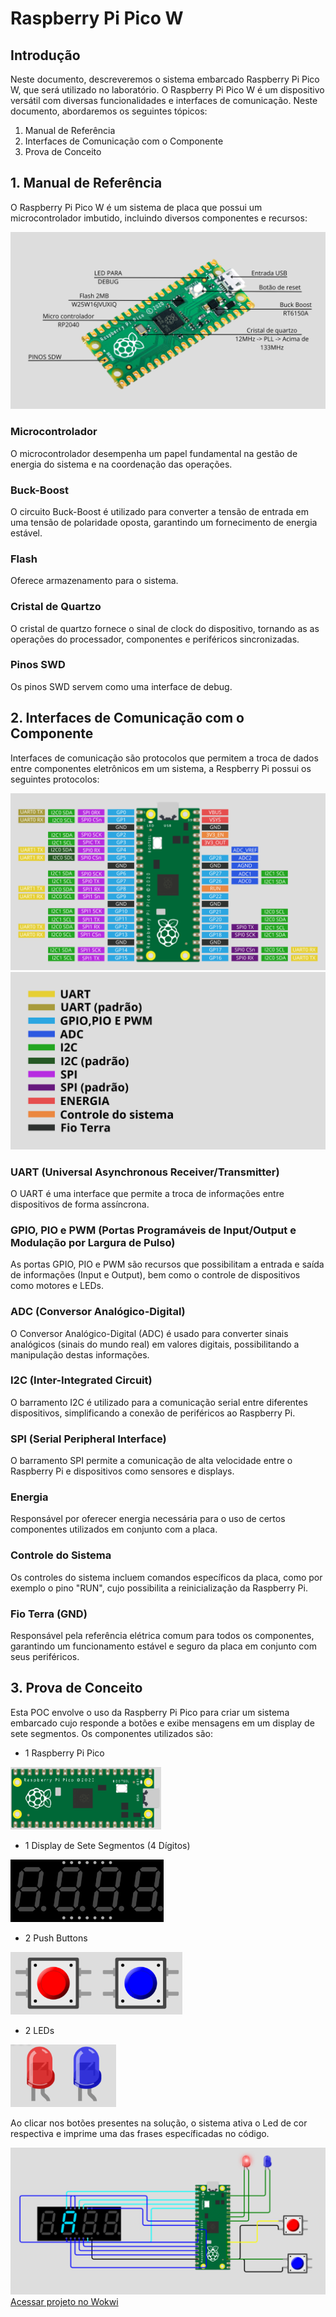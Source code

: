 # Raspberry Pi Pico W

## Introdução

Neste documento, descreveremos o sistema embarcado Raspberry Pi Pico W, que será utilizado no laboratório. O Raspberry Pi Pico W é um dispositivo versátil com diversas funcionalidades e interfaces de comunicação. Neste documento, abordaremos os seguintes tópicos:

1. Manual de Referência
2. Interfaces de Comunicação com o Componente
3. Prova de Conceito

## 1. Manual de Referência

O Raspberry Pi Pico W é um sistema de placa que possui um microcontrolador imbutido, incluindo diversos componentes e recursos:

<img src="img\pase.png">

### Microcontrolador

O microcontrolador desempenha um papel fundamental na gestão de energia do sistema e na coordenação das operações.

### Buck-Boost

O circuito Buck-Boost é utilizado para converter a tensão de entrada em uma tensão de polaridade oposta, garantindo um fornecimento de energia estável.

### Flash

Oferece armazenamento para o sistema.

### Cristal de Quartzo

O cristal de quartzo fornece o sinal de clock do dispositivo, tornando as as operações do processador, componentes e periféricos sincronizadas.

### Pinos SWD

Os pinos SWD servem como uma interface de debug.

## 2. Interfaces de Comunicação com o Componente

Interfaces de comunicação são protocolos que permitem a troca de dados entre componentes eletrônicos em um sistema, a Respberry Pi possui os seguintes protocolos:

<img src="img\portas.png">
<img src="img\legenda.png">

### UART (Universal Asynchronous Receiver/Transmitter)

O UART é uma interface que permite a troca de informações entre dispositivos de forma assíncrona.

### GPIO, PIO e PWM (Portas Programáveis de Input/Output e Modulação por Largura de Pulso)

As portas GPIO, PIO e PWM são recursos que possibilitam a entrada e saída de informações (Input e Output), bem como o controle de dispositivos como motores e LEDs.

### ADC (Conversor Analógico-Digital)

O Conversor Analógico-Digital (ADC) é usado para converter sinais analógicos (sinais do mundo real) em valores digitais, possibilitando a manipulação destas informações.

### I2C (Inter-Integrated Circuit)

O barramento I2C é utilizado para a comunicação serial entre diferentes dispositivos, simplificando a conexão de periféricos ao Raspberry Pi.

### SPI (Serial Peripheral Interface)

O barramento SPI permite a comunicação de alta velocidade entre o Raspberry Pi e dispositivos como sensores e displays.

### Energia

Responsável por oferecer energia necessária para o uso de certos componentes utilizados em conjunto com a placa.

### Controle do Sistema

Os controles do sistema incluem comandos específicos da placa, como por exemplo o pino "RUN", cujo possibilita a reinicialização da Raspberry Pi.

### Fio Terra (GND)

Responsável pela referência elétrica comum para todos os componentes, garantindo um funcionamento estável e seguro da placa em conjunto com seus periféricos.

## 3. Prova de Conceito

Esta POC envolve o uso da Raspberry Pi Pico para criar um sistema embarcado cujo responde a botões e exibe mensagens em um display de sete segmentos. Os componentes utilizados são:

- 1 Raspberry Pi Pico
<img src="img\raspberry.png" height="100" rotate="90">

- 1 Display de Sete Segmentos (4 Dígitos)
<img src="img\asdfe.png" height="100">

- 2 Push Buttons
<img src="img\btnss.png" height="100">

- 2 LEDs
<img src="img\leds.png" height="100">

Ao clicar nos botões presentes na solução, o sistema ativa o Led de cor respectiva e imprime uma das frases específicadas no código.

<img src="img\project raspberry.png">
<a href="https://wokwi.com/projects/379421348555692033">Acessar projeto no Wokwi</a>